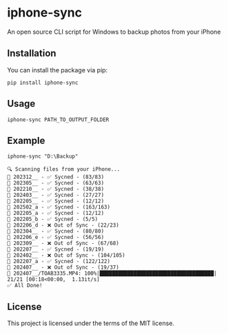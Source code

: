 # iphone-sync

An open source CLI script for Windows to backup photos from your iPhone

## Installation

You can install the package via pip:

```
pip install iphone-sync
```

## Usage

```
iphone-sync PATH_TO_OUTPUT_FOLDER
```

## Example

```
iphone-sync "D:\Backup"
```

```
🔍 Scanning files from your iPhone...
📁 202312__ - ✅ Sycned - (83/83)
📁 202305__ - ✅ Sycned - (63/63)
📁 202210__ - ✅ Sycned - (38/38)
📁 202403__ - ✅ Sycned - (27/27)
📁 202205__ - ✅ Sycned - (12/12)
📁 202502_a - ✅ Sycned - (163/163)
📁 202205_a - ✅ Sycned - (12/12)
📁 202205_b - ✅ Sycned - (5/5)
📁 202206_d - ❌ Out of Sync - (22/23)
📁 202304__ - ✅ Sycned - (80/80)
📁 202206_e - ✅ Sycned - (56/56)
📁 202309__ - ❌ Out of Sync - (67/68)
📁 202207__ - ✅ Sycned - (19/19)
📁 202402__ - ❌ Out of Sync - (104/105)
📁 202207_a - ✅ Sycned - (122/122)
📁 202407__ - ❌ Out of Sync - (19/37)
💾 202407__/TOAB3335.MP4: 100%|█████████████████████████████████████| 21/21 [00:18<00:00,  1.13it/s]
✅ All Done!
```

## License

This project is licensed under the terms of the MIT license.
